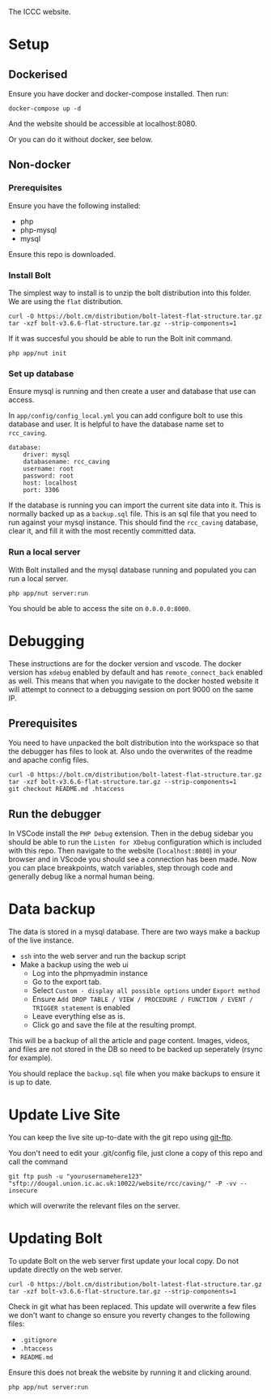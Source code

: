 The ICCC website.

# Setup

## Dockerised

Ensure you have docker and docker-compose installed. Then run:

```
docker-compose up -d
```

And the website should be accessible at localhost:8080.

Or you can do it without docker, see below.

## Non-docker

### Prerequisites

Ensure you have the following installed:

- php
- php-mysql
- mysql

Ensure this repo is downloaded.

### Install Bolt

The simplest way to install is to unzip the bolt distribution into this folder. We are using the `flat` distribution.

```
curl -O https://bolt.cm/distribution/bolt-latest-flat-structure.tar.gz
tar -xzf bolt-v3.6.6-flat-structure.tar.gz --strip-components=1
```

If it was succesful you should be able to run the Bolt init command.

```
php app/nut init
```

### Set up database

Ensure mysql is running and then create a user and database that use can access.

In `app/config/config_local.yml` you can add configure bolt to use this database and user. It is helpful to have the database name set to `rcc_caving`.

```
database:
    driver: mysql
    databasename: rcc_caving
    username: root
    password: root
    host: localhost
    port: 3306
```

If the database is running you can import the current site data into it. This is normally backed up as a `backup.sql` file. This is an sql file that you need to run against your mysql instance. This should find the `rcc_caving` database, clear it, and fill it with the most recently committed data.

### Run a local server

With Bolt installed and the mysql database running and populated you can run a local server.

```
php app/nut server:run
```

You should be able to access the site on `0.0.0.0:8000`.

# Debugging

These instructions are for the docker version and vscode. The docker version has `xdebug` enabled by default and has `remote_connect_back` enabled as well. This means that when you navigate to the docker hosted website it will attempt to connect to a debugging session on port 9000 on the same IP.

## Prerequisites

You need to have unpacked the bolt distribution into the workspace so that the debugger has files to look at. Also undo the overwrites of the readme and apache config files.

```
curl -O https://bolt.cm/distribution/bolt-latest-flat-structure.tar.gz
tar -xzf bolt-v3.6.6-flat-structure.tar.gz --strip-components=1
git checkout README.md .htaccess
```

## Run the debugger

In VSCode install the `PHP Debug` extension. Then in the debug sidebar you should be able to run the `Listen for XDebug` configuration which is included with this repo. Then navigate to the website (`localhost:8080`) in your browser and in VScode you should see a connection has been made. Now you can place breakpoints, watch variables, step through code and generally debug like a normal human being.

# Data backup

The data is stored in a mysql database. There are two ways make a backup of the live instance.

- `ssh` into the web server and run the backup script
- Make a backup using the web ui
  - Log into the phpmyadmin instance
  - Go to the export tab.
  - Select `Custom - display all possible options` under `Export method`
  - Ensure `Add DROP TABLE / VIEW / PROCEDURE / FUNCTION / EVENT / TRIGGER statement` is enabled
  - Leave everything else as is.
  - Click go and save the file at the resulting prompt.

This will be a backup of all the article and page content. Images, videos, and files are not stored in the DB so need to be backed up seperately (rsync for example).

You should replace the `backup.sql` file when you make backups to ensure it is up to date.

# Update Live Site

You can keep the live site up-to-date with the git repo using [git-ftp](https://github.com/git-ftp/git-ftp).

You don't need to edit your .git/config file, just clone a copy of this repo and call the command

```
git ftp push -u "yourusernamehere123" "sftp://dougal.union.ic.ac.uk:10022/website/rcc/caving/" -P -vv --insecure
```

which will overwrite the relevant files on the server.

# Updating Bolt

To update Bolt on the web server first update your local copy. Do not update directly on the web server.

```
curl -O https://bolt.cm/distribution/bolt-latest-flat-structure.tar.gz
tar -xzf bolt-v3.6.6-flat-structure.tar.gz --strip-components=1
```

Check in git what has been replaced. This update will overwrite a few files we don't want to change so ensure you reverty changes to the following files:

- `.gitignore`
- `.htaccess`
- `README.md`

Ensure this does not break the website by running it and clicking around.

```
php app/nut server:run
```
